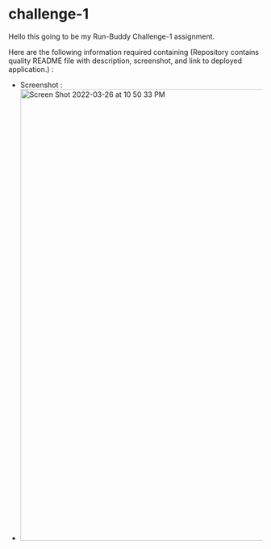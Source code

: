 # challenge-1

Hello this going to be my Run-Buddy Challenge-1 assignment.

Here are the following information required containing (Repository contains quality README file with description, screenshot, and link to deployed application.) :

- Screenshot : 
- <img width="895" alt="Screen Shot 2022-03-26 at 10 50 33 PM" src="https://user-images.githubusercontent.com/99146757/160268640-a8fa3b3d-d9a7-4c96-b0fb-3fbc8ef6ec54.png">


